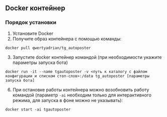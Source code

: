 ## Docker контейнер
### Порядок установки
1. Установите Docker
2. Получите образ контейнера с помощью команды:
```shell script
docker pull qwertyadrian/tg_autoposter
```
3. Запустите docker контейнер командой (при необходимости укажите параметры запуска бота)
```shell script
docker run -it --name tgautoposter -v <путь к каталогу с файлом конфигурации и списком стоп-слов>:/data tg_autoposter [параметры запуска бота]
```
6. При остановке работы контейнера можно возобновить работу командой (параметр `-ai` необходим только для интерактивного режима, для запуска в фоне можно не указывать):
```shell script
docker start -ai tgautoposter
```